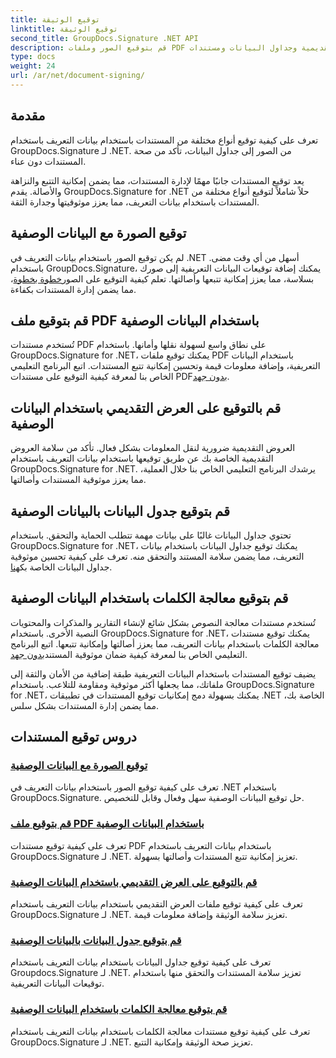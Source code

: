 ```yaml
---
title: توقيع الوثيقة
linktitle: توقيع الوثيقة
second_title: GroupDocs.Signature .NET API
description: قم بتوقيع الصور وملفات PDF والعروض التقديمية وجداول البيانات ومستندات Word باستخدام بيانات التعريف باستخدام GroupDocs.Signature .NET. تعزيز صحة الوثيقة وسلامتها.
type: docs
weight: 24
url: /ar/net/document-signing/
---
```

## مقدمة

تعرف على كيفية توقيع أنواع مختلفة من المستندات باستخدام بيانات التعريف باستخدام GroupDocs.Signature لـ .NET. من الصور إلى جداول البيانات، تأكد من صحة المستندات دون عناء.

يعد توقيع المستندات جانبًا مهمًا لإدارة المستندات، مما يضمن إمكانية التتبع والنزاهة والأصالة. يقدم GroupDocs.Signature for .NET حلاً شاملاً لتوقيع أنواع مختلفة من المستندات باستخدام بيانات التعريف، مما يعزز موثوقيتها وجدارة الثقة.

## توقيع الصورة مع البيانات الوصفية
لم يكن توقيع الصور باستخدام بيانات التعريف في .NET أسهل من أي وقت مضى. باستخدام GroupDocs.Signature، يمكنك إضافة توقيعات البيانات التعريفية إلى صورك بسلاسة، مما يعزز إمكانية تتبعها وأصالتها. تعلم كيفية التوقيع على الصور[خطوة بخطوة](./sign-image-with-metadata/)، مما يضمن إدارة المستندات بكفاءة.

## قم بتوقيع ملف PDF باستخدام البيانات الوصفية
 تُستخدم مستندات PDF على نطاق واسع لسهولة نقلها وأمانها. باستخدام GroupDocs.Signature for .NET، يمكنك توقيع ملفات PDF باستخدام البيانات التعريفية، وإضافة معلومات قيمة وتحسين إمكانية تتبع المستندات. اتبع البرنامج التعليمي الخاص بنا لمعرفة كيفية التوقيع على مستندات PDF[بدون جهد](./sign-pdf-with-metadata/).

## قم بالتوقيع على العرض التقديمي باستخدام البيانات الوصفية
العروض التقديمية ضرورية لنقل المعلومات بشكل فعال. تأكد من سلامة العروض التقديمية الخاصة بك عن طريق توقيعها باستخدام بيانات التعريف باستخدام GroupDocs.Signature for .NET. يرشدك البرنامج التعليمي الخاص بنا خلال العملية، مما يعزز موثوقية المستندات وأصالتها.

## قم بتوقيع جدول البيانات بالبيانات الوصفية
تحتوي جداول البيانات غالبًا على بيانات مهمة تتطلب الحماية والتحقق. باستخدام GroupDocs.Signature for .NET، يمكنك توقيع جداول البيانات باستخدام بيانات التعريف، مما يضمن سلامة المستند والتحقق منه. تعرف على كيفية تحسين موثوقية جداول البيانات الخاصة بك[هنا](./sign-spreadsheet-with-metadata/).

## قم بتوقيع معالجة الكلمات باستخدام البيانات الوصفية
 تُستخدم مستندات معالجة النصوص بشكل شائع لإنشاء التقارير والمذكرات والمحتويات النصية الأخرى. باستخدام GroupDocs.Signature for .NET، يمكنك توقيع مستندات معالجة الكلمات باستخدام بيانات التعريف، مما يعزز أصالتها وإمكانية تتبعها. اتبع البرنامج التعليمي الخاص بنا لمعرفة كيفية ضمان موثوقية المستند[بدون جهد](./sign-word-processing-with-metadata/).

يضيف توقيع المستندات باستخدام البيانات التعريفية طبقة إضافية من الأمان والثقة إلى ملفاتك، مما يجعلها أكثر موثوقية ومقاومة للتلاعب. باستخدام GroupDocs.Signature for .NET، يمكنك بسهولة دمج إمكانيات توقيع المستندات في تطبيقات .NET الخاصة بك، مما يضمن إدارة المستندات بشكل سلس.

## دروس توقيع المستندات
### [توقيع الصورة مع البيانات الوصفية](./sign-image-with-metadata/)
تعرف على كيفية توقيع الصور باستخدام بيانات التعريف في .NET باستخدام GroupDocs.Signature. حل توقيع البيانات الوصفية سهل وفعال وقابل للتخصيص.
### [قم بتوقيع ملف PDF باستخدام البيانات الوصفية](./sign-pdf-with-metadata/)
تعرف على كيفية توقيع مستندات PDF باستخدام بيانات التعريف باستخدام GroupDocs.Signature لـ .NET. تعزيز إمكانية تتبع المستندات وأصالتها بسهولة.
### [قم بالتوقيع على العرض التقديمي باستخدام البيانات الوصفية](./sign-presentation-with-metadata/)
تعرف على كيفية توقيع ملفات العرض التقديمي باستخدام بيانات التعريف باستخدام GroupDocs.Signature لـ .NET. تعزيز سلامة الوثيقة وإضافة معلومات قيمة.
### [قم بتوقيع جدول البيانات بالبيانات الوصفية](./sign-spreadsheet-with-metadata/)
تعرف على كيفية توقيع جداول البيانات باستخدام بيانات التعريف باستخدام Groupdocs.Signature لـ .NET. تعزيز سلامة المستندات والتحقق منها باستخدام توقيعات البيانات التعريفية.
### [قم بتوقيع معالجة الكلمات باستخدام البيانات الوصفية](./sign-word-processing-with-metadata/)
تعرف على كيفية توقيع مستندات معالجة الكلمات باستخدام بيانات التعريف باستخدام GroupDocs.Signature لـ .NET. تعزيز صحة الوثيقة وإمكانية التتبع.